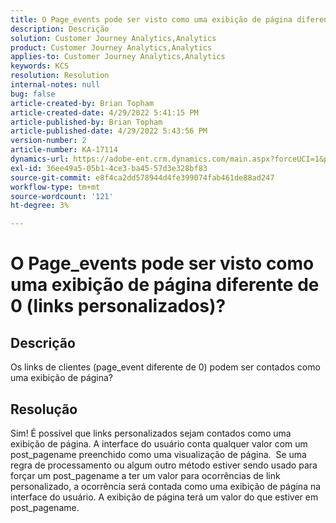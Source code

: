 ```yaml
---
title: O Page_events pode ser visto como uma exibição de página diferente de 0 (links personalizados)?
description: Descrição
solution: Customer Journey Analytics,Analytics
product: Customer Journey Analytics,Analytics
applies-to: Customer Journey Analytics,Analytics
keywords: KCS
resolution: Resolution
internal-notes: null
bug: false
article-created-by: Brian Topham
article-created-date: 4/29/2022 5:41:15 PM
article-published-by: Brian Topham
article-published-date: 4/29/2022 5:43:56 PM
version-number: 2
article-number: KA-17114
dynamics-url: https://adobe-ent.crm.dynamics.com/main.aspx?forceUCI=1&pagetype=entityrecord&etn=knowledgearticle&id=aba6b38d-e3c7-ec11-a7b6-0022480a10ee
exl-id: 36ee49a5-05b1-4ce3-ba45-57d3e328bf83
source-git-commit: e8f4ca2dd578944d4fe399074fab461de88ad247
workflow-type: tm+mt
source-wordcount: '121'
ht-degree: 3%

---
```


# O Page_events pode ser visto como uma exibição de página diferente de 0 (links personalizados)?

## Descrição


Os links de clientes (page_event diferente de 0) podem ser contados como uma exibição de página?


## Resolução


Sim! É possível que links personalizados sejam contados como uma exibição de página. A interface do usuário conta qualquer valor com um post_pagename preenchido como uma visualização de página.  Se uma regra de processamento ou algum outro método estiver sendo usado para forçar um post_pagename a ter um valor para ocorrências de link personalizado, a ocorrência será contada como uma exibição de página na interface do usuário. A exibição de página terá um valor do que estiver em post_pagename.
